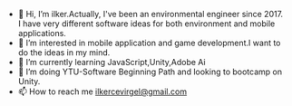- 👋 Hi, I’m ilker.Actually, I've been an environmental engineer since 2017.<br/>
I have very different software ideas for both environment and mobile applications.
- 👀 I’m interested in mobile application and game development.I want to do the ideas in my mind.
- 🌱 I’m currently learning JavaScript,Unity,Adobe Ai
- 💞️ I’m doing YTU-Software Beginning Path and looking to bootcamp on Unity.
- 📫 How to reach me ilkercevirgel@gmail.com

<!---
ilkercevirgel/ilkercevirgel is a ✨ special ✨ repository because its `README.md` (this file) appears on your GitHub profile.
You can click the Preview link to take a look at your changes.
--->
